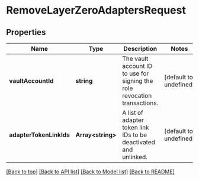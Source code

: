 # RemoveLayerZeroAdaptersRequest

## Properties

|Name | Type | Description | Notes|
|------------ | ------------- | ------------- | -------------|
|**vaultAccountId** | **string** | The vault account ID to use for signing the role revocation transactions. | [default to undefined]|
|**adapterTokenLinkIds** | **Array&lt;string&gt;** | A list of adapter token link IDs to be deactivated and unlinked. | [default to undefined]|




[[Back to top]](#) [[Back to API list]](../../README.md#documentation-for-api-endpoints) [[Back to Model list]](../../README.md#documentation-for-models) [[Back to README]](../../README.md)
